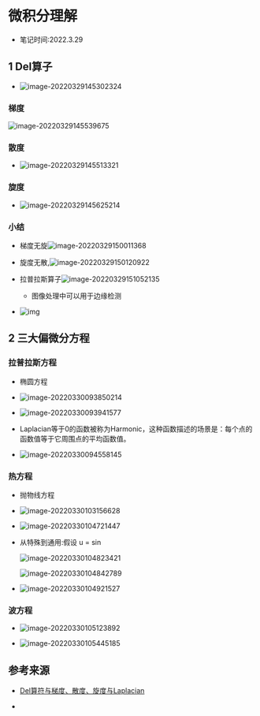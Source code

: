 # 微积分理解

- 笔记时间:2022.3.29

## 1 Del算子

- ![image-20220329145302324](images/image-20220329145302324.png)

### 梯度

![image-20220329145539675](images/image-20220329145539675.png)

### 散度

- ![image-20220329145513321](images/image-20220329145513321.png)

### 旋度

- ![image-20220329145625214](images/image-20220329145625214.png)



### 小结

- 梯度无旋![image-20220329150011368](images/image-20220329150011368.png)
- 旋度无散,![image-20220329150120922](images/image-20220329150120922.png)

- 拉普拉斯算子![image-20220329151052135](images/image-20220329151052135.png)
  - 图像处理中可以用于边缘检测

- ![img](images/v2-836f185e049de2217b8324f619c871e6_1440w.jpg)

## 2 三大偏微分方程

### 拉普拉斯方程

- 椭圆方程

- ![image-20220330093850214](images/image-20220330093850214.png)
- ![image-20220330093941577](images/image-20220330093941577.png)



- Laplacian等于0的函数被称为Harmonic，这种函数描述的场景是：每个点的函数值等于它周围点的平均函数值。



- ![image-20220330094558145](images/image-20220330094558145.png)

### 热方程

- 抛物线方程
- ![image-20220330103156628](images/image-20220330103156628.png)





- ![image-20220330104721447](images/image-20220330104721447.png)



- 从特殊到通用:假设 u = sin

  ![image-20220330104823421](images/image-20220330104823421.png)

  ![image-20220330104842789](images/image-20220330104842789.png)

- ![image-20220330104921527](images/image-20220330104921527.png)



### 波方程

- ![image-20220330105123892](images/image-20220330105123892.png)





- ![image-20220330105445185](images/image-20220330105445185.png)

## 参考来源

- [Del算符与梯度、散度、旋度与Laplacian](https://zhuanlan.zhihu.com/p/349328782)

- 